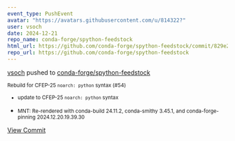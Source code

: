 ```yaml
---
event_type: PushEvent
avatar: "https://avatars.githubusercontent.com/u/814322?"
user: vsoch
date: 2024-12-21
repo_name: conda-forge/spython-feedstock
html_url: https://github.com/conda-forge/spython-feedstock/commit/829e2393e1bab1b6e8bd5bddaa1429407d31c680
repo_url: https://github.com/conda-forge/spython-feedstock
---
```


<a href='https://github.com/vsoch' target='_blank'>vsoch</a> pushed to <a href='https://github.com/conda-forge/spython-feedstock' target='_blank'>conda-forge/spython-feedstock</a>

<small>Rebuild for CFEP-25 `noarch: python` syntax (#54)

* update to CFEP-25 `noarch: python` syntax

* MNT: Re-rendered with conda-build 24.11.2, conda-smithy 3.45.1, and conda-forge-pinning 2024.12.20.19.39.30</small>

<a href='https://github.com/conda-forge/spython-feedstock/commit/829e2393e1bab1b6e8bd5bddaa1429407d31c680' target='_blank'>View Commit</a>